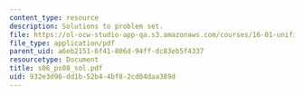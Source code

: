 ```yaml
---
content_type: resource
description: Solutions to problem set.
file: https://ol-ocw-studio-app-qa.s3.amazonaws.com/courses/16-01-unified-engineering-i-ii-iii-iv-fall-2005-spring-2006/932e3d96dd1b52b44bf82cd04daa389d_s06_ps08_sol.pdf
file_type: application/pdf
parent_uid: a6eb2151-6f41-806d-94ff-dc83eb5f4337
resourcetype: Document
title: s06_ps08_sol.pdf
uid: 932e3d96-dd1b-52b4-4bf8-2cd04daa389d
---
```

